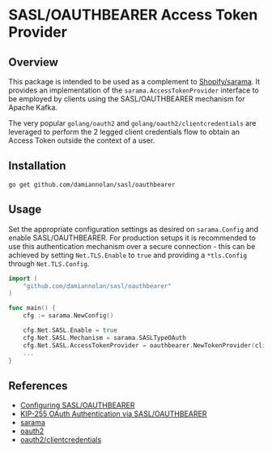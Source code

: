 # SASL/OAUTHBEARER Access Token Provider

## Overview 

This package is intended to be used as a complement to [Shopify/sarama](https://github.com/Shopify/sarama). It provides an implementation of the `sarama.AccessTokenProvider` interface to be employed by clients using the SASL/OAUTHBEARER mechanism for Apache Kafka.

The very popular `golang/oauth2` and `golang/oauth2/clientcredentials` are leveraged to perform the 2 legged client credentials flow to obtain an Access Token outside the context of a user. 

## Installation
```
go get github.com/damiannolan/sasl/oauthbearer
```

## Usage

Set the appropriate configuration settings as desired on `sarama.Config` and enable SASL/OAUTHBEARER. For production setups it is recommended to use this authentication mechanism over a secure connection - this can be achieved by setting `Net.TLS.Enable` to `true` and providing a `*tls.Config` through `Net.TLS.Config`.

```go
import (
    "github.com/damiannolan/sasl/oauthbearer"
)

func main() {
    cfg := sarama.NewConfig()

    cfg.Net.SASL.Enable = true
    cfg.Net.SASL.Mechanism = sarama.SASLTypeOAuth
    cfg.Net.SASL.AccessTokenProvider = oauthbearer.NewTokenProvider(clientID, clientSecret, tokenURL)
    ...
}
```

## References

- [Configuring SASL/OAUTHBEARER](https://docs.confluent.io/current/kafka/authentication_sasl/authentication_sasl_oauth.html)
- [KIP-255 OAuth Authentication via SASL/OAUTHBEARER](https://cwiki.apache.org/confluence/pages/viewpage.action?pageId=75968876)
- [sarama](https://github.com/Shopify/sarama)
- [oauth2](https://godoc.org/golang.org/x/oauth2)
- [oauth2/clientcredentials](https://godoc.org/golang.org/x/oauth2)